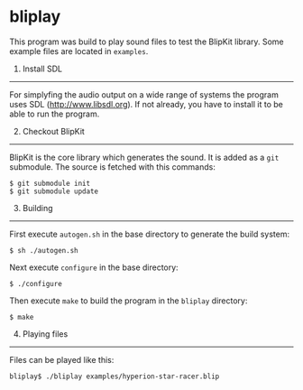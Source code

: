 bliplay
=======

This program was build to play sound files to test the BlipKit library.
Some example files are located in `examples`.

1. Install SDL
--------------

For simplyfing the audio output on a wide range of systems the program uses SDL
(<http://www.libsdl.org>). If not already, you have to install it to be able to
run the program.

2. Checkout BlipKit
-------------------

BlipKit is the core library which generates the sound. It is added as a `git`
submodule. The source is fetched with this commands:

	$ git submodule init
	$ git submodule update

3. Building
-----------

First execute `autogen.sh` in the base directory to generate the build system:

	$ sh ./autogen.sh

Next execute `configure` in the base directory:

	$ ./configure

Then execute `make` to build the program in the `bliplay` directory:

	$ make

4. Playing files
----------------

Files can be played like this:

	bliplay$ ./bliplay examples/hyperion-star-racer.blip
